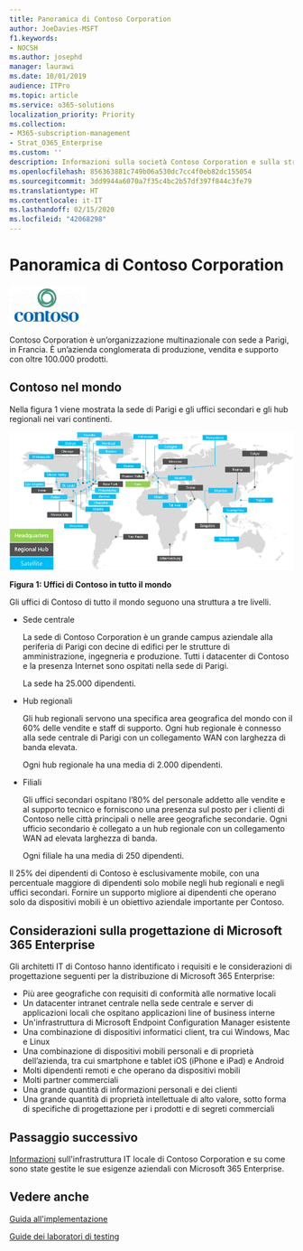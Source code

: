 ```yaml
---
title: Panoramica di Contoso Corporation
author: JoeDavies-MSFT
f1.keywords:
- NOCSH
ms.author: josephd
manager: laurawi
ms.date: 10/01/2019
audience: ITPro
ms.topic: article
ms.service: o365-solutions
localization_priority: Priority
ms.collection:
- M365-subscription-management
- Strat_O365_Enterprise
ms.custom: ''
description: Informazioni sulla società Contoso Corporation e sulla struttura a livelli dei suoi uffici nel mondo.
ms.openlocfilehash: 856363881c749b06a530dc7cc4f0eb82dc155054
ms.sourcegitcommit: 3dd9944a6070a7f35c4bc2b57df397f844c3fe79
ms.translationtype: HT
ms.contentlocale: it-IT
ms.lasthandoff: 02/15/2020
ms.locfileid: "42068298"
---
```

# <a name="overview-of-the-contoso-corporation"></a>Panoramica di Contoso Corporation

![Contoso Corporation](../media/contoso-overview/contoso-icon.png)

Contoso Corporation è un’organizzazione multinazionale con sede a Parigi, in Francia. È un’azienda conglomerata di produzione, vendita e supporto con oltre 100.000 prodotti.

## <a name="contoso-around-the-world"></a>Contoso nel mondo

Nella figura 1 viene mostrata la sede di Parigi e gli uffici secondari e gli hub regionali nei vari continenti.

![Uffici di Contoso in tutto il mondo](../media/contoso-overview/contoso-overview-fig1.png)

**Figura 1: Uffici di Contoso in tutto il mondo**
 
Gli uffici di Contoso di tutto il mondo seguono una struttura a tre livelli.

- Sede centrale

  La sede di Contoso Corporation è un grande campus aziendale alla periferia di Parigi con decine di edifici per le strutture di amministrazione, ingegneria e produzione. Tutti i datacenter di Contoso e la presenza Internet sono ospitati nella sede di Parigi.

  La sede ha 25.000 dipendenti.

- Hub regionali

  Gli hub regionali servono una specifica area geografica del mondo con il 60% delle vendite e staff di supporto. Ogni hub regionale è connesso alla sede centrale di Parigi con un collegamento WAN con larghezza di banda elevata.

  Ogni hub regionale ha una media di 2.000 dipendenti.

- Filiali

  Gli uffici secondari ospitano l’80% del personale addetto alle vendite e al supporto tecnico e forniscono una presenza sul posto per i clienti di Contoso nelle città principali o nelle aree geografiche secondarie. Ogni ufficio secondario è collegato a un hub regionale con un collegamento WAN ad elevata larghezza di banda.

  Ogni filiale ha una media di 250 dipendenti.

Il 25% dei dipendenti di Contoso è esclusivamente mobile, con una percentuale maggiore di dipendenti solo mobile negli hub regionali e negli uffici secondari. Fornire un supporto migliore ai dipendenti che operano solo da dispositivi mobili è un obiettivo aziendale importante per Contoso.

## <a name="design-considerations-for-microsoft-365-enterprise"></a>Considerazioni sulla progettazione di Microsoft 365 Enterprise

Gli architetti IT di Contoso hanno identificato i requisiti e le considerazioni di progettazione seguenti per la distribuzione di Microsoft 365 Enterprise: 

- Più aree geografiche con requisiti di conformità alle normative locali
- Un datacenter intranet centrale nella sede centrale e server di applicazioni locali che ospitano applicazioni line of business interne
- Un'infrastruttura di Microsoft Endpoint Configuration Manager esistente
- Una combinazione di dispositivi informatici client, tra cui Windows, Mac e Linux
- Una combinazione di dispositivi mobili personali e di proprietà dell’azienda, tra cui smartphone e tablet iOS (iPhone e iPad) e Android
- Molti dipendenti remoti e che operano da dispositivi mobili
- Molti partner commerciali
- Una grande quantità di informazioni personali e dei clienti
- Una grande quantità di proprietà intellettuale di alto valore, sotto forma di specifiche di progettazione per i prodotti e di segreti commerciali

## <a name="next-step"></a>Passaggio successivo

[Informazioni](contoso-infra-needs.md) sull'infrastruttura IT locale di Contoso Corporation e su come sono state gestite le sue esigenze aziendali con Microsoft 365 Enterprise.

## <a name="see-also"></a>Vedere anche

[Guida all'implementazione](deploy-microsoft-365-enterprise.md)

[Guide dei laboratori di testing](m365-enterprise-test-lab-guides.md)



